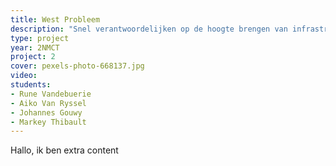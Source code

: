 ```yaml
---
title: West Probleem
description: "Snel verantwoordelijken op de hoogte brengen van infrastructuur problemen? Het kan! Onze NMCT-studenten ontwikkelden in vier weken tijd de mobiele applicatie “West Probleem”."
type: project
year: 2NMCT
project: 2
cover: pexels-photo-668137.jpg
video:
students:
- Rune Vandebuerie
- Aiko Van Ryssel
- Johannes Gouwy
- Markey Thibault
---
```


Hallo, ik ben extra content
